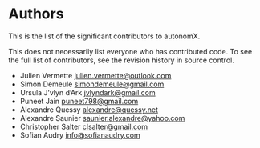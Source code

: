 # Authors

This is the list of the significant contributors to autonomX.

This does not necessarily list everyone who has contributed code.
To see the full list of contributors, see the revision history in
source control.

- Julien Vermette <julien.vermette@outlook.com>
- Simon Demeule <simondemeule@gmail.com>
- Ursula J’vlyn d’Ark <jvlyndark@gmail.com>
- Puneet Jain <puneet798@gmail.com>
- Alexandre Quessy <alexandre@quessy.net>
- Alexandre Saunier <saunier.alexandre@yahoo.com>
- Christopher Salter <clsalter@gmail.com>
- Sofian Audry <info@sofianaudry.com>

